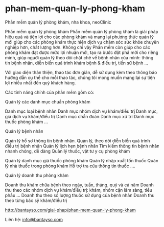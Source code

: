 # phan-mem-quan-ly-phong-kham

Phần mềm quản lý phòng khám, nha khoa, neoClinic

Phần mềm quản lý phòng khám
Phần mềm quản lý phòng khám là giải pháp hiệu quả và tiện lợi cho các phòng khám và mang lại phương thức quản lý mới giúp cho các phòng khám thực hiện dịch vụ chăm sóc sức khỏe chuyên nghiệp hơn, chất lượng hơn.
Không chỉ vậy Phần mềm còn giúp cho các phòng khám đạt được mức lợi nhuận mới, tạo ra bước đột phá mới cho riêng mình, giúp người quản lý theo dõi chặt chẽ về bệnh nhân của mình: thông tin bệnh nhân, diễn biến quá trình khám bệnh & điều trị, tiền sử bệnh …

Với giao diện thân thiện, thao tác đơn giản, dễ sử dụng kèm theo thông báo hướng dẫn cụ thể cho mỗi thao tác, chúng tôi mong muốn mạng lại sự tiện lợi nhiều nhất đến quý khách hàng.

Các tính năng chính của phần mềm gồm có:

Quản lý các danh mục chuẩn phòng khám

Danh mục loại bệnh nhân
Danh mục nhóm dịch vụ khám/điều trị
Danh mục, giá dịch vụ khám/điều trị
Danh mục chẩn đoán
Danh mục xử trí
Danh mục thuốc phòng khám
…

Quản lý bệnh nhân

Quản lý hồ sơ thông tin bệnh nhân.
Quản lý, theo dõi diễn biến quá trình điều trị bệnh nhân
Quản lý lịch hẹn bệnh nhân
Tìm kiếm thông tin bệnh nhân nhanh chóng, dễ dàng
Quản lý thuốc, vật tư y cụ phòng khám

Quản lý danh mục giá thuốc phòng khám
Quản lý nhập xuất tồn thuốc
Quản lý nhà thuốc trong phòng khám
Hỗ trợ tra cứu thông tin thuốc
….

Quản lý doanh thu phòng khám

Doanh thu khám chữa bệnh theo ngày, tuần, tháng, quý và cả năm
Doanh thu theo các nhóm dịch vụ khám/điều trị: khám, nhóm cận lâm sàng, tiểu phẫu …
Doanh thu theo số lượng thuốc sử dụng của bệnh nhân
Doanh thu theo từng bác sỹ khám/điều trị

http://bantayso.com/giai-phap/phan-mem-quan-ly-phong-kham

Liên hệ: info@bantayso.com
